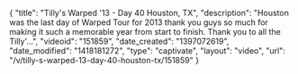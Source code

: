 {
    "title": "Tilly's Warped '13 - Day 40 Houston, TX",
    "description": "Houston was the last day of Warped Tour for 2013 thank you guys so much for making it such a memorable year from start to finish. Thank you to all the Tilly'...",
    "videoid": "151859",
    "date_created": "1397072619",
    "date_modified": "1418181272",
    "type": "captivate",
    "layout": "video",
    "url": "\/v\/tilly-s-warped-13-day-40-houston-tx\/151859"
}